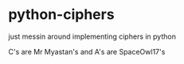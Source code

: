 # python-ciphers
just messin around implementing ciphers in python

C's are Mr Myastan's and A's are SpaceOwl17's
